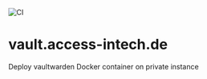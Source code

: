 ![CI](https://github.com/Access-InTech/vault.access-intech.de/actions/workflows/ci.yaml/badge.svg)

# vault.access-intech.de

Deploy vaultwarden Docker container on private instance
